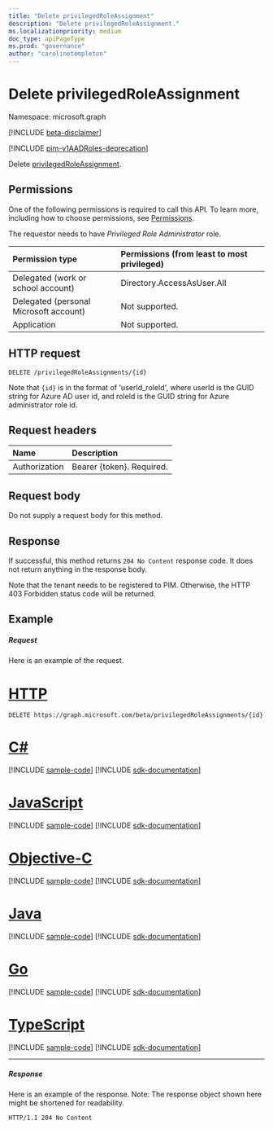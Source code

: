 ```yaml
---
title: "Delete privilegedRoleAssignment"
description: "Delete privilegedRoleAssignment."
ms.localizationpriority: medium
doc_type: apiPageType
ms.prod: "governance"
author: "carolinetempleton"
---
```


# Delete privilegedRoleAssignment

Namespace: microsoft.graph

[!INCLUDE [beta-disclaimer](../../includes/beta-disclaimer.md)]

[!INCLUDE [pim-v1AADRoles-deprecation](../../includes/pim-v1aadroles-deprecation.md)]

Delete [privilegedRoleAssignment](../resources/privilegedroleassignment.md).
## Permissions
One of the following permissions is required to call this API. To learn more, including how to choose permissions, see [Permissions](/graph/permissions-reference).

The requestor needs to have _Privileged Role Administrator_ role.
 

|Permission type      | Permissions (from least to most privileged)              |
|:--------------------|:---------------------------------------------------------|
|Delegated (work or school account) | Directory.AccessAsUser.All    |
|Delegated (personal Microsoft account) | Not supported.    |
|Application | Not supported. |

## HTTP request
<!-- { "blockType": "ignored" } -->
```http
DELETE /privilegedRoleAssignments/{id}
```

Note that ``{id}`` is in the format of 'userId_roleId', where userId is the GUID string for Azure AD user id, and roleId is the GUID string for Azure administrator role id.

## Request headers
| Name       | Description|
|:---------------|:----------|
| Authorization  | Bearer {token}. Required. |

## Request body
Do not supply a request body for this method.

## Response

If successful, this method returns `204 No Content` response code. It does not return anything in the response body.

Note that the tenant needs to be registered to PIM. Otherwise, the HTTP 403 Forbidden status code will be returned.
## Example
##### Request
Here is an example of the request.

# [HTTP](#tab/http)
<!-- {
  "blockType": "request",
  "name": "delete_privilegedroleassignment"
}-->
```http
DELETE https://graph.microsoft.com/beta/privilegedRoleAssignments/{id}
```
# [C#](#tab/csharp)
[!INCLUDE [sample-code](../includes/snippets/csharp/delete-privilegedroleassignment-csharp-snippets.md)]
[!INCLUDE [sdk-documentation](../includes/snippets/snippets-sdk-documentation-link.md)]

# [JavaScript](#tab/javascript)
[!INCLUDE [sample-code](../includes/snippets/javascript/delete-privilegedroleassignment-javascript-snippets.md)]
[!INCLUDE [sdk-documentation](../includes/snippets/snippets-sdk-documentation-link.md)]

# [Objective-C](#tab/objc)
[!INCLUDE [sample-code](../includes/snippets/objc/delete-privilegedroleassignment-objc-snippets.md)]
[!INCLUDE [sdk-documentation](../includes/snippets/snippets-sdk-documentation-link.md)]

# [Java](#tab/java)
[!INCLUDE [sample-code](../includes/snippets/java/delete-privilegedroleassignment-java-snippets.md)]
[!INCLUDE [sdk-documentation](../includes/snippets/snippets-sdk-documentation-link.md)]

# [Go](#tab/go)
[!INCLUDE [sample-code](../includes/snippets/go/delete-privilegedroleassignment-go-snippets.md)]
[!INCLUDE [sdk-documentation](../includes/snippets/snippets-sdk-documentation-link.md)]

# [TypeScript](#tab/typescript)
[!INCLUDE [sample-code](../includes/snippets/typescript/delete-privilegedroleassignment-typescript-snippets.md)]
[!INCLUDE [sdk-documentation](../includes/snippets/snippets-sdk-documentation-link.md)]

---

##### Response
Here is an example of the response. Note: The response object shown here might be shortened for readability.
<!-- {
  "blockType": "response",
  "truncated": true
} -->
```http
HTTP/1.1 204 No Content
```

<!-- uuid: 8fcb5dbc-d5aa-4681-8e31-b001d5168d79
2015-10-25 14:57:30 UTC -->
<!--
{
  "type": "#page.annotation",
  "description": "Delete privilegedRoleAssignment",
  "keywords": "",
  "section": "documentation",
  "tocPath": "",
  "suppressions": [
  ]
}
-->


